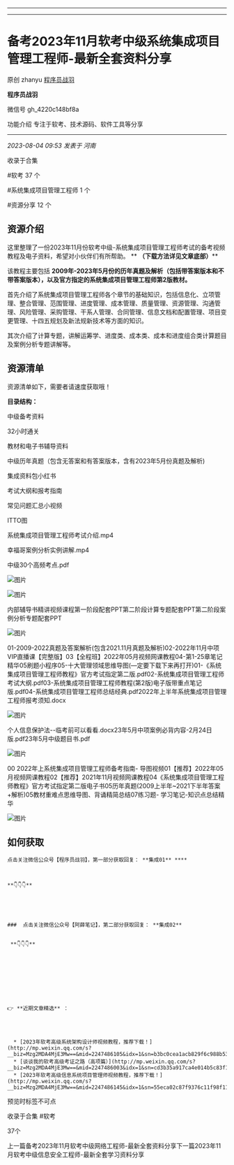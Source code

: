 ----------------------------------------
----------------------------------------
#  备考2023年11月软考中级系统集成项目管理工程师-最新全套资料分享

原创 zhanyu [ 程序员战羽 ](javascript:void\(0\);)

**程序员战羽** ![]()

微信号 gh_4220c148bf8a

功能介绍 专注于软考、技术源码、软件工具等分享

____

_2023-08-04 09:53_ _发表于 河南_

收录于合集

#软考 37 个

#系统集成项目管理工程师 1 个

#资源分享 12 个

## 资源介绍

这里整理了一份2023年11月份软考中级-系统集成项目管理工程师考试的备考视频教程及电子资料，希望对小伙伴们有所帮助。 **
**（下载方法详见文章底部）****

该教程主要包括 **2009年-2023年5月份的历年真题及解析（包括带答案版本和不带答案版本），以及官方指定的系统集成项目管理工程师第2版教材。**

首先介绍了系统集成项目管理工程师各个章节的基础知识，包括信息化、立项管理、整合管理、范围管理、进度管理、成本管理、质量管理、资源管理、沟通管理、风险管理、采购管理、干系人管理、合同管理、信息文档和配置管理、项目变更管理、十四五规划及新法规新技术等方面的知识。

其次介绍了计算专题，讲解运筹学、进度类、成本类、成本和进度组合类计算题目及案例分析专题讲解等。

## 资源清单

资源清单如下，需要者请速度获取哦！

 **目录结构：**

中级备考资料

32小时通关

教材和电子书辅导资料

中级历年真题（包含无答案和有答案版本，含有2023年5月份真题及解析)

集成资料包小红书

考试大纲和报考指南

常见问题汇总小视频

ITTO图

系统集成项目管理工程师考试介绍.mp4

幸福哥案例分析实例讲解.mp4

中级30个高频考点.pdf

![图片](https://mmbiz.qpic.cn/sz_mmbiz_png/JGk26pDia9oicKgXrkQFia5wLcA0hPjcwwHyjckVj3N7dKw3f5dVK9XDhTTBtnJgwRUlDmk0yM4xibzw3Q20MJprfQ/640?wx_fmt=png)

![图片](https://mmbiz.qpic.cn/sz_mmbiz_png/JGk26pDia9oicKgXrkQFia5wLcA0hPjcwwHMYiaox6Oib7yPPGjQiclYDYAu5nulM3hwGFUGuVDWuYRYcmnz1Z7EJbRQ/640?wx_fmt=png)

内部辅导书精讲视频课程第一阶段配套PPT第二阶段计算专题配套PPT第二阶段案例分析专题配套PPT

![图片](https://mmbiz.qpic.cn/sz_mmbiz_png/JGk26pDia9oicKgXrkQFia5wLcA0hPjcwwHjmt1xT8kFjvicEKFL2Az31kXknUcCU31dRFHspALOXX0pFsmEibTGzXw/640?wx_fmt=png)

01-2009-2022真题及答案解析(包含2021.11月真题及解析)02-2022年11月中项VIP直播课【完整版】03【全程班】2022年05月视频网课教程04-第1-25章笔记精华05刷题小程序05-十大管理领域思维导图(—定要下载下来再打开)01-《系统集成项目管理工程师教程》官方考试指定第二版.pdf02-系统集成项目管理工程师考试大纲.pdf03-系统集成项目管理工程师教程(第2版)电子版带重点笔记版.pdf04-系统集成项目管理工程师总结经典.pdf2022年上半年系统集成项目管理工程师报考须知.docx

![图片](https://mmbiz.qpic.cn/sz_mmbiz_png/JGk26pDia9oicKgXrkQFia5wLcA0hPjcwwHRyDj7ndn25nmD7Tibh7w84d54egEuQf5N17sXnPhD6uzjIfMbg6edicA/640?wx_fmt=png)

个人信息保护法--临考前可以看看.docx23年5月中项案例必背内容-2月24日版.pdf23年5月中级题目书.pdf

![图片](https://mmbiz.qpic.cn/sz_mmbiz_png/JGk26pDia9oicKgXrkQFia5wLcA0hPjcwwH1vFUMHtgzga7z1s81b2uC9vhK0vkjL9IyNSKmicfAMMhbOL0HdQ8B9w/640?wx_fmt=png)

00 2022年上系统集成项目管理工程师备考指南-
导图视频01【推荐】2022年05月视频网课教程02【推荐】2021年11月视频网课教程04《系统集成项目管理工程师教程》官方考试指定第二版电子书05历年真题(2009上半年~2021下半年答案+解析)05教材重难点思维导图、背诵精简总结07练习题-
学习笔记-知识点总结精华

![图片](https://mmbiz.qpic.cn/sz_mmbiz_png/JGk26pDia9oicKgXrkQFia5wLcA0hPjcwwHxskz40qjd2ubx1LtOgQ9YGULoAoYIqzjJlwVE2nAxK1OD30HH7icvbg/640?wx_fmt=png)

  

## 如何获取

    
    
    点击关注微信公众号【程序员战羽】，第一部分获取回复： **集成01** ****  
    
    
    
    **👇👇👇**

  

    
    
    ###  点击关注微信公众号【阿薛笔记】，第二部分获取回复： **集成02**
    
    
     **👇👇👇** 
    
    
      
    
    
    
      
    
    
    👉 **近期文章精选** ：
    
      
    
    
      * [2023年软考高级系统架构设计师视频教程，推荐下载！](http://mp.weixin.qq.com/s?__biz=Mzg2MDA4MjE3Mw==&mid=2247486105&idx=1&sn=b3bc0cea1acb829f6c988b53fa6d7af6&chksm=ce2a900bf95d191d78330fc7e28515291581ee10097c272ade33e73afc8231c5260a5ee7cf88&scene=21#wechat_redirect)
      * [谈谈我的软考高级考证之路（高项篇）](http://mp.weixin.qq.com/s?__biz=Mzg2MDA4MjE3Mw==&mid=2247486003&idx=1&sn=cd3b35a917ca4e014b5c83f100cf8daf&chksm=ce2a90a1f95d19b73dda26d83c61503bfcdefdf63c84e47f2d212435a08a788ce4affc652b1b&scene=21#wechat_redirect)
      * [2023年软考高级信息系统项目管理师视频教程，推荐下载！](http://mp.weixin.qq.com/s?__biz=Mzg2MDA4MjE3Mw==&mid=2247486145&idx=1&sn=55eca02c87f9376c11f98f11c250d0ee&chksm=ce2a9053f95d1945c04c3275b11367b09aea263261fbedecd334e947e8d94f2dc1512e3f1a27&scene=21#wechat_redirect)
    
    

预览时标签不可点

收录于合集 #软考

37个

上一篇备考2023年11月软考中级网络工程师-最新全套资料分享下一篇2023年11月软考中级信息安全工程师-最新全套学习资料分享

